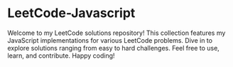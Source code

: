 # LeetCode-Javascript
Welcome to my LeetCode solutions repository! This collection features my JavaScript implementations for various LeetCode problems. Dive in to explore solutions ranging from easy to hard challenges. Feel free to use, learn, and contribute. Happy coding!
